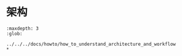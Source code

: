 # 架构

```{toctree}
:maxdepth: 3
:glob:

../../../docs/howto/how_to_understand_architecture_and_workflow
*
```